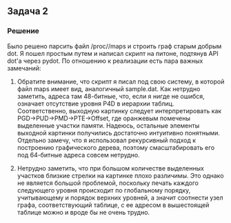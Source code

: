 ## Задача 2

### Решение

Было решено парсить файл /proc/<pid>/maps и строить граф старым добрым dot. Я пошел простым путем и написал скрипт на питоне, подтянув API dot'а через pydot. По отношению к реализации есть пара важных замечаний:

1. Обратите внимание, что скрипт я писал под свою систему, в которой файл maps имеет вид, аналогичный sample.dat. Как нетрудно заметить, адреса там 48-битные, что, если я нигде не ошибся, означает отсутствие уровня P4D в иерархии таблиц. Соответственно, выходную картинку следует интерпретировать как PGD->PUD->PMD->PTE->Offset, где оранжевым помечены выделенные участки памяти. Надеюсь, остальные элементы выходной картинки получились достаточно интуитивно понятными. Отдельно замечу, что я использовал рекурсивный подход к построению графического дерева, поэтому смасштабировать его под 64-битные адреса совсем нетрудно.

2. Нетрудно заметить, что при большом количестве выделенных участков близкие стрелки на картинке плохо различимы. Это однако не является большой проблемой, поскольку печать каждого следующего уровня происходит по глобальному порядку, учитывающему и порядок верхних уровней, а значит соотнести узел графа, соответствующий таблице, с ее адресом в вышестоящей таблице можно и вроде бы не очень трудно.
